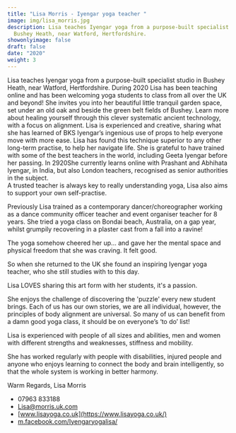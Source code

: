 ```yaml
---
title: "Lisa Morris - Iyengar yoga teacher "
image: img/lisa_morris.jpg
description: Lisa teaches Iyengar yoga from a purpose-built specialist studio in
  Bushey Heath, near Watford, Hertfordshire.
showonlyimage: false
draft: false
date: "2020"
weight: 3
---
```

Lisa teaches Iyengar yoga from a purpose-built specialist studio in Bushey Heath, near Watford, Hertfordshire. During 2020 Lisa has been teaching online and has been welcoming yoga students to class from all over the UK and beyond! She invites you into her beautiful little tranquil garden space, set under an old oak and beside the green belt fields of Bushey. Learn more about healing yourself through this clever systematic ancient technology, with a focus on alignment. Lisa is experienced and creative, sharing what she has learned of BKS Iyengar’s ingenious use of props to help everyone move with more ease. Lisa has found this technique superior to any other long-term practise, to help her navigate life. She is grateful to have trained with some of the best teachers in the world, including Geeta Iyengar before her passing. In 2920She currently learns online with Prashant and Abhihata Iyengar, in India, but also London teachers, recognised as senior authorities in the subject.\
A trusted teacher is always key to really understanding yoga, Lisa also aims to support your own self-practise.

Previously Lisa trained as a contemporary dancer/choreographer working as a dance community officer teacher and event organiser teacher for 8 years.
She tried a yoga class on Bondai beach, Australia, on a gap year, whilst grumpily recovering in a plaster cast from a fall into a ravine!

The yoga somehow cheered her up... and gave her the mental space and physical freedom that she was craving. It felt good.

So when she returned to the UK she found an inspiring Iyengar yoga teacher, who she still studies with to this day.

Lisa LOVES sharing this art form with her students, it's a passion.

She enjoys the challenge of discovering the 'puzzle' every new student brings. Each of us has our own stories, we are all individual, however, the principles of body alignment are universal. So many of us can benefit from a damn good yoga class, it should be on everyone’s ‘to do’ list!

Lisa is experienced with people of all sizes and abilities, men and women with different strengths and weaknesses, stiffness and mobility.

She has worked regularly with people with disabilities, injured people and anyone who enjoys learning to connect the body and brain intelligently, so that the whole system is working in better harmony.

Warm Regards,
Lisa Morris

* 07963 833188
* [Lisa@morris.uk.com](Lisa@morris.uk.com)
* [www.lisayoga.co.uk](https://www.lisayoga.co.uk/)
* [m.facebook.com/Iyengaryogalisa/](https://m.facebook.com/Iyengaryogalisa/)